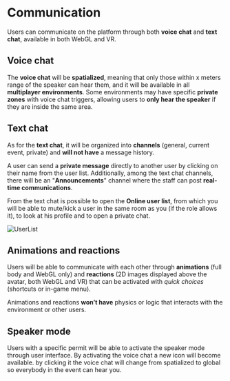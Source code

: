 ﻿---
sidebar_position: 3
---

# Communication

Users can communicate on the platform through both **voice chat** and **text chat**, available in both WebGL and VR.

## Voice chat
The **voice chat** will be **spatialized**, meaning that only those within x meters range of the speaker can hear them, and it will be available in all **multiplayer environments**.
Some environments may have specific **private zones** with voice chat triggers, allowing users to **only hear the speaker** if they are inside the same area.

## Text chat
As for the **text chat**, it will be organized into **channels** (general, current event, private) and **will not have** a message history.

A user can send a **private message** directly to another user by clicking on their name from the user list.
Additionally, among the text chat channels, there will be an "**Announcements**" channel where the staff can post **real-time communications**.

From the text chat is possible to open the **Online user list**, from which you will be able to mute/kick a user in the same room as you (if the role allows it), to look at his profile and to open a private chat. 

![UserList](/img/UserList.png)

## Animations and reactions
Users will be able to communicate with each other through **animations** (full body and WebGL only) and **reactions** (2D images displayed above the avatar, both WebGL and VR) that can be activated with *quick choices* (shortcuts or in-game menu).

Animations and reactions **won’t have** physics or logic that interacts with the environment or other users.

## Speaker mode
Users with a specific permit will be able to activate the speaker mode through user interface. By activating the voice chat a new icon will become available. by clicking it the voice chat will change from spatialized to global so everybody in the event can hear you.